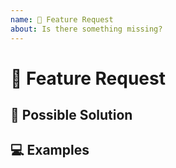 ```yaml
---
name: 🙋 Feature Request
about: Is there something missing?
---
```


<!--
  Thank you for filing a feature request! 💙
  Please make sure that the feature request have not been filed already. 🙏
-->

# 🙋 Feature Request

<!--
  What functionality is this feature request regarding?
-->

## 💁 Possible Solution

<!--
  Not Obligatory.
  Do you know how this feature could be added? Please share the possible solution here.
-->

## 💻 Examples

<!--
  Do you have any example of a similar feature in another package?
  Please share your examples here.
-->

<!-- Thank you for contributing to Funky. 💙 -->